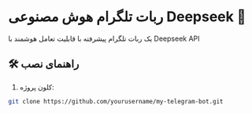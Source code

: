 # ربات تلگرام هوش مصنوعی Deepseek 🤖

یک ربات تلگرام پیشرفته با قابلیت تعامل هوشمند با Deepseek API

## 🛠️ راهنمای نصب

1. کلون پروژه:
```bash
git clone https://github.com/yourusername/my-telegram-bot.git
